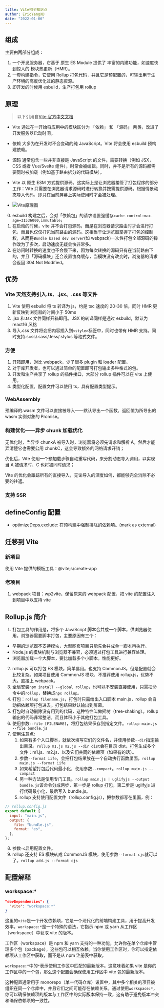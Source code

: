 ```yaml
---
title: Vite相关知识点
author: EricYangXD
date: "2022-01-06"
---
```


## 组成

主要由两部分组成：

1. 一个开发服务器，它基于 原生 ES Module 提供了 丰富的内建功能，如速度快到惊人的 模块热更新（HMR）。
2. 一套构建指令，它使用 Rollup 打包代码，并且它是预配置的，可输出用于生产环境的高度优化过的静态资源。
3. 即开发的时候用 esbuild，生产打包用 rollup

## 原理

> 以下引用自[Vite 官方中文文档](https://cn.vitejs.dev/guide/why.html#slow-server-start)

- Vite 通过在一开始将应用中的模块区分为 「依赖」 和 「源码」 两类，改进了开发服务器启动时间。
- 依赖 大多为在开发时不会变动的纯 JavaScript。Vite 将会使用 esbuild 预构建依赖。
- 源码 通常包含一些并非直接是 JavaScript 的文件，需要转换（例如 JSX，CSS 或者 Vue/Svelte 组件），时常会被编辑。同时，并不是所有的源码都需要同时被加载（例如基于路由拆分的代码模块）。
- Vite 以 原生 ESM 方式提供源码。这实际上是让浏览器接管了打包程序的部分工作：Vite 只需要在浏览器请求源码时进行转换并按需提供源码。根据情景动态导入代码，即只在当前屏幕上实际使用时才会被处理。

- ![Vite原理图](https://cn.vitejs.dev/assets/esm.3070012d.png "Vite原理图")

0. esbuild 构建之后，会对「依赖包」的请求设置强缓存`cache-control:max-age=31536000,immutable;`
1. 在启动的时候，vite 并不会打包源码，而是在浏览器请求路由时才会进行打包，而且也仅仅打包当前路由的源码。这相当于让浏览器掌握了打包的控制权，从而将`Bundle based dev server`(如 webpack)一次性打包全部源码的操作改为了多次，启动速度无疑会快非常多。
2. 在访问时转换的速度也不会慢下来，因为每次转换的源码只有在当前路由下的，并且「源码模块」还会设置协商缓存，当模块没有改变时，浏览器的请求会返回 304 Not Modified。

## 优势

### Vite 天然支持引入.ts、.jsx、.css 等文件

1. Vite 使用 esbuild 将 ts 转译为 js，约是 tsc 速度的 20-30 倍，同时 HMR 更新反映到浏览器的时间小于 50ms
2. .jsx 和.tsx 文件同样开箱即用。JSX 的转译同样是通过 esbuild，默认为 react16 风格
3. 导入.css 文件将会把内容插入到`<style>`标签中，同时也带有 HMR 支持。同时支持.scss/.sass/.less/.stylus 等格式文件。

### 方便

1. 开箱即用，对比 webpack，少了很多 plugin 和 loader 配置。
2. 对于库开发者，也可以通过简单的配置即可打包输出多种格式的包。
3. 开发和生产共享了 rollup 的插件接口，大部分 rollup 插件可以在 vite 上使用。
4. 类型化配置，配置文件可以使用 ts，具有配置类型提示。

### WebAssembly

预编译的.wasm 文件可以直接被导入——默认导出一个函数，返回值为所导出的 wasm 实例对象的 Promise。

### 构建优化——异步 chunk 加载优化

无优化时，当异步 chunkA 被导入时，浏览器将必须先请求和解析 A，然后才能弄清楚它也需要公用 chunkC，这会导致额外的网络请求开销；

优化后，Vite 使用一个预加载步骤自动重写代码，来分割动态导入调用，以实现当 A 被请求时，C 也将被同时请求；

Vite 的优化会跟踪所有的直接导入，无论导入的深度如何，都能够完全消除不必要的往返。

### 支持 SSR

## defineConfig 配置

- optimizeDeps.exclude: 在预构建中强制排除的依赖项。(mark as external)

## 迁移到 Vite

### 新项目

使用 Vite 提供的模板工具：@vitejs/create-app

### 老项目

1. webpack 项目：wp2vite，保留原来的 webpack 配置，把 vite 的配置注入到项目中以支持 vite

## Rollup.js 简介

1. 打包工具的作用是，将多个 JavaScript 脚本合并成一个脚本，供浏览器使用。浏览器需要脚本打包，主要原因有三个：

- 早期的浏览器不支持模块，大型网页项目只能先合并成单一脚本再执行。
- Node.js 的模块机制与浏览器不兼容，必须通过打包工具进行兼容处理。
- 浏览器加载一个大脚本，要比加载多个小脚本，性能更好。

2.  rollup.js 可以打包 ES 模块，简单易用。也支持 CommonJS，但是配置就会比较复杂。如果项目使用 CommonJS 模块，不推荐使用 rollup.js，优势不大。直接上 webpack。
3.  全局安装`npm install --global rollup`，也可以不安装直接使用，只需把命令中的`rollup`，替换成`npx rollup`。
4.  打包：`rollup filename.js`，打包时只需给出入口脚本 main.js，rollup 会自动把依赖项打包进去。打包结果默认输出到屏幕。
5.  打包时自动删除没有用到的代码，这种特性叫做摇树（tree-shaking）。rollup 输出的代码非常整洁，而且体积小于其他打包工具。
6.  使用参数`--file [FILENAME]`，将打包结果保存到指定文件。`rollup main.js --file bundle.js`
7.  使用注意点:
    1.  如果有多个入口脚本，就依次填写它们的文件名，并使用参数`--dir`指定输出目录。`rollup m1.js m2.js --dir dist`会在目录 dist，打包生成多个文件：m1.js、m2.js、以及它们共同的依赖项（如果有的话）。
    2.  参数`--format iife`，会把打包结果放在一个自动执行函数里面。`rollup main.js --format iife`
    3.  如果希望打包后代码最小化，使用参数`--compact`。`rollup main.js --compact`
    4.  另一种方法是使用专门工具。`rollup main.js | uglifyjs --output bundle.js`该命令分成两步，第一步是 rollup 打包，第二步是 uglifyjs 进行代码最小化，最后写入 bundle.js。
    5.  rollup 支持使用配置文件（rollup.config.js），把参数都写在里面，例：

```js
// rollup.config.js
export default {
  input: "main.js",
  output: {
    file: "bundle.js",
    format: "es",
  },
};
```

8. 参数`-c`启用配置文件。
9. rollup 还支持 ES 模块转成 CommonJS 模块，使用参数`--format cjs`就可以了。`rollup add.js --format cjs`

## 配置解释

### workspace:\*

```json
"devDependencies": {
  "vite": "workspace:*"
}
```

这里的`vite`是一个开发依赖项，它是一个现代化的前端构建工具，用于提高开发效率。`workspace:*`是一个特殊的语法，它指示 npm 或 yarn 从工作区（workspace）中获取 vite 的版本。

工作区（workspace）是 npm 和 yarn 支持的一种功能，允许你在单个仓库中管理多个包（package），这些包可以相互依赖。当你使用工作区时，你可以指定依赖项从工作区中获取，而不是从 npm 注册表中获取。

`workspace:*`中的`*`表示使用工作区中匹配的最新版本。这意味着如果 vite 是你的工作区中的一个包，那么这个配置会确保使用工作区中 vite 包的最新版本。

这种配置通常用于 monorepo（单一代码仓库）设置中，其中多个相关的项目被组织在同一个仓库中，并且它们之间可能存在依赖关系。通过使用`workspace:*`，你可以确保依赖项的版本与工作区中的实际版本保持一致，这有助于避免版本冲突和确保依赖项的一致性。
